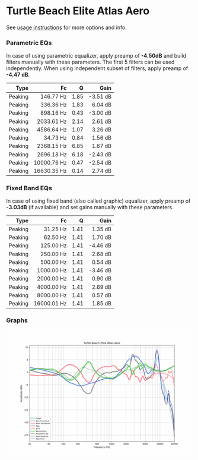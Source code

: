 # Turtle Beach Elite Atlas Aero
See [usage instructions](https://github.com/jaakkopasanen/AutoEq#usage) for more options and info.

### Parametric EQs
In case of using parametric equalizer, apply preamp of **-4.50dB** and build filters manually
with these parameters. The first 5 filters can be used independently.
When using independent subset of filters, apply preamp of **-4.47 dB**.

| Type    | Fc          |    Q | Gain     |
|--------:|------------:|-----:|---------:|
| Peaking | 146.77 Hz   | 1.85 | -3.51 dB |
| Peaking | 336.36 Hz   | 1.83 | 6.04 dB  |
| Peaking | 898.16 Hz   | 0.43 | -3.00 dB |
| Peaking | 2033.61 Hz  | 2.14 | 2.61 dB  |
| Peaking | 4586.64 Hz  | 1.07 | 3.26 dB  |
| Peaking | 34.73 Hz    | 0.84 | 1.56 dB  |
| Peaking | 2368.15 Hz  | 6.85 | 1.67 dB  |
| Peaking | 2696.18 Hz  | 6.18 | -2.43 dB |
| Peaking | 10000.76 Hz | 0.47 | -2.54 dB |
| Peaking | 16630.35 Hz | 0.14 | 2.74 dB  |

### Fixed Band EQs
In case of using fixed band (also called graphic) equalizer, apply preamp of **-3.03dB**
(if available) and set gains manually with these parameters.

| Type    | Fc          |    Q | Gain     |
|--------:|------------:|-----:|---------:|
| Peaking | 31.25 Hz    | 1.41 | 1.35 dB  |
| Peaking | 62.50 Hz    | 1.41 | 1.70 dB  |
| Peaking | 125.00 Hz   | 1.41 | -4.46 dB |
| Peaking | 250.00 Hz   | 1.41 | 2.68 dB  |
| Peaking | 500.00 Hz   | 1.41 | 0.54 dB  |
| Peaking | 1000.00 Hz  | 1.41 | -3.46 dB |
| Peaking | 2000.00 Hz  | 1.41 | 0.90 dB  |
| Peaking | 4000.00 Hz  | 1.41 | 2.69 dB  |
| Peaking | 8000.00 Hz  | 1.41 | 0.57 dB  |
| Peaking | 16000.01 Hz | 1.41 | 1.85 dB  |

### Graphs
![](./Turtle%20Beach%20Elite%20Atlas%20Aero.png)